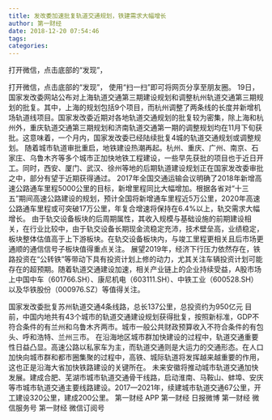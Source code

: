 ```yaml
---
title: 发改委加速批复轨道交通规划，铁建需求大幅增长
author: 第一财经
date: 2018-12-20 07:54:46
tags: 
categories: 
---
```

打开微信，点击底部的“发现”，
<!-- more -->
打开微信，点击底部的“发现”，
使用“扫一扫”即可将网页分享至朋友圈。
19日，国家发改委网站公布对上海轨道交通第三期建设规划和调整杭州轨道交通第三期规划的批复。其中，上海的规划包括9个项目，而杭州调整了两条线的长度并新增机场轨道线项目。国家发改委近期对各地轨道交通规划的批复较为密集，除上海和杭州外，重庆轨道交通第三期规划和济南轨道交通第一期的调整规划均在11月下旬获批。这意味着，一个月内，国家发改委已经陆续批复4城的轨道交通规划或调整规划。
随着城市轨道审批重启，地铁建设热潮再起。杭州、重庆、广州、南京、石家庄、乌鲁木齐等多个城市正加快地铁工程建设，一些早先获批的项目也于近日开工。同时，西安、厦门、武汉、徐州等地的后期轨道建设规划正在国家发改委审批之中，部分有望于近期获得通过。
2017年全国交通运输会议明确了2018年新增高速公路通车里程5000公里的目标，新增里程同比大幅增加。根据各省对“十三五”期间高速公路建设的规划，预计全国将新增通车里程近5万公里，2020年高速公路通车里程或可突破17万公里，年复合增速将保持在6.4%以上，轨交需求大幅增长。
由于轨交设备板块的后周期属性，其收入规模与基础设施的前期建设相关，在行业比较中，由于轨交设备长期现金流稳定充沛，技术壁垒高，业绩稳定，板块整体估值高于上下游板块。在轨交设备板块内，与竣工里程更相关且后市场更通顺的通信信号子板块值得重点关注。
展望2019年，经济下行压力依然存在，铁路投资在“公转铁”等带动下具有投资计划上修的动力，尤其关注车辆投资计划可能存在的超预期。随着轨道交通建设加速，相关产业链上的企业持续受益，A股市场上中国中车（601766.SH）、康尼机电（603111.SH）、中铁工业（600528.SH）以及华铁股份（000976.SZ）等值得关注。
 
 
 
国家发改委批复苏州轨道交通4条线路，总长137公里，总投资约为950亿元
目前，中国内地共有43个城市的轨道交通建设规划获得批复，按照新标准，GDP不符合条件的有兰州和乌鲁木齐两市。城市一般公共财政预算收入不符合条件的有包头、呼和浩特、兰州三市。
在沿海地区城市群加快建设的过程中，轨道交通重要性日益凸显。高速公路以私家车为主，而轨道交通则是大运力的交通形态。在人口加快向城市群和都市圈集聚的过程中，高铁、城际轨道将发挥越来越重要的作用，这也正是沿海大省加快铁路建设的关键所在。
未来安徽将推动城市轨道交通加快发展。建成合肥、芜湖市城市轨道交通骨干线路，启动淮南、马鞍山、蚌埠、安庆等市城市轨道交通主要线路建设。2017—2021年，续建城市轨道交通67公里，开工建设320公里，建成200公里。
第一财经
APP
第一财经
日报微博
第一财经
微信服务号
第一财经
微信订阅号
